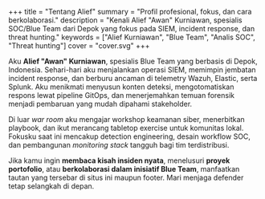 +++
title = "Tentang Alief"
summary = "Profil profesional, fokus, dan cara berkolaborasi."
description = "Kenali Alief \"Awan\" Kurniawan, spesialis SOC/Blue Team dari Depok yang fokus pada SIEM, incident response, dan threat hunting."
keywords = ["Alief Kurniawan", "Blue Team", "Analis SOC", "Threat hunting"]
cover = "cover.svg"
+++

Aku **Alief "Awan" Kurniawan**, spesialis Blue Team yang berbasis di Depok, Indonesia. Sehari-hari aku menjalankan operasi SIEM, memimpin jembatan incident response, dan berburu ancaman di telemetry Wazuh, Elastic, serta Splunk. Aku menikmati menyusun konten deteksi, mengotomatiskan respons lewat pipeline GitOps, dan menerjemahkan temuan forensik menjadi pembaruan yang mudah dipahami stakeholder.

Di luar _war room_ aku mengajar workshop keamanan siber, menerbitkan playbook, dan ikut merancang tabletop exercise untuk komunitas lokal. Fokusku saat ini mencakup detection engineering, desain workflow SOC, dan pembangunan _monitoring stack_ tangguh bagi tim terdistribusi.

Jika kamu ingin **membaca kisah insiden nyata**, menelusuri **proyek portofolio**, atau **berkolaborasi dalam inisiatif Blue Team**, manfaatkan tautan yang tersebar di situs ini maupun footer. Mari menjaga defender tetap selangkah di depan.

